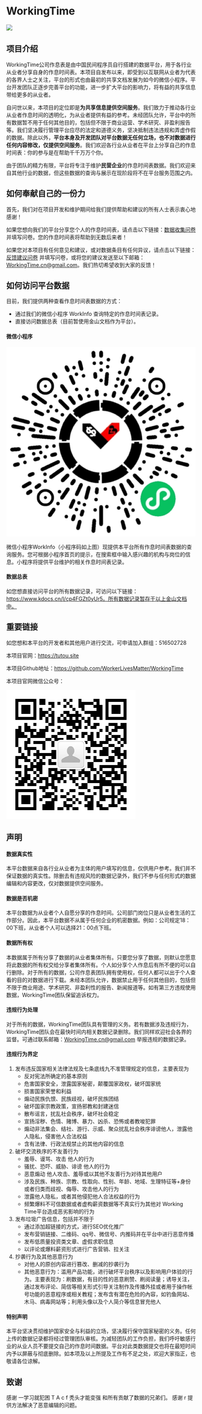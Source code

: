 # WorkingTime

![](logo+文字.png)  

## 项目介绍

WorkingTime公司作息表是由中国民间程序员自行搭建的数据平台，用于各行业从业者分享自身的作息时间表。本项目自发布以来，即受到以互联网从业者为代表的各界人士之关注，平台的形式也由最初的共享文档发展为如今的微信小程序。平台开发团队正逐步完善平台的功能，进一步扩大平台的影响力，将有益的共享信息带给更多的从业者。

自问世以来，本项目的定位即是**为共享信息提供空间服务**。我们致力于推动各行业从业者作息时间的透明化，为从业者提供有益的参考。未经团队允许，平台中的所有数据暂不用于任何其他目的，包括但不限于商业运营、学术研究、非盈利报告等。我们坚决履行管理平台应尽的法定和道德义务，坚决抵制违法违规和弄虚作假的数据。除此以外，**平台本身及开发团队对平台数据无任何立场，也不对数据进行任何内容修改，仅提供空间服务**。我们欢迎各行业从业者在平台上分享自己的作息时间表：你的参与是在帮助千千万万个你。

由于团队的精力有限，平台将专注于维护**民营企业**的作息时间表数据。我们欢迎来自其他行业的数据，但这些数据的查询与展示在现阶段将不在平台服务范围之内。

## 如何奉献自己的一份力

首先，我们对在项目开发和维护期间给我们提供帮助和建议的所有人士表示衷心地感谢！

如果您想向我们的平台分享您个人的作息时间表，请点击以下链接：[数据收集问卷](https://f.wps.cn/w/UALnnS9T/#write) 并填写问卷。您的作息时间表将帮助到无数后来者！

如果您对本项目有任何意见和建议，或对数据条目有任何异议，请点击以下链接：[反馈建议问卷](https://f.wps.cn/w/6aPgKxSz/#write) 并填写问卷，或将您的建议发送至以下邮箱：WorkingTime.cn@gmail.com。我们热切希望收到大家的反馈！

## 如何访问平台数据

目前，我们提供两种查看作息时间表数据的方式：

- 通过我们的微信小程序 WorkInfo 查询特定的作息时间表记录。
- 直接访问数据总表（目前暂使用金山文档作为平台）。

#### 微信小程序

![](小程序码.png)  

微信小程序WorkInfo（小程序码如上图）现提供本平台所有作息时间表数据的查询服务。您可根据小程序首页的提示，在搜索框中输入感兴趣的机构与岗位的信息。小程序将提供平台维护的相关作息时间表记录。

#### 数据总表

如您想直接访问平台的所有数据记录，可访问以下链接：https://www.kdocs.cn/l/cp4FGZt0yUr5。所有数据记录暂存于以上金山文档中。

## 重要链接

如您想和本平台的开发者和其他用户进行交流，可申请加入群组：516502728

本项目官网：https://tutou.site

本项目Github地址：https://github.com/WorkerLivesMatter/WorkingTime

本项目官网微信公众号：

![](公众号二维码.jpg)

## 声明

#### 数据真实性

本平台数据来自各行业从业者为主体的用户填写的信息，仅供用户参考。我们并不保证数据的真实性。除删去有违规风险的数据记录外，我们不参与任何形式的数据编辑和内容更改，仅对数据提供空间服务。

#### 数据是否机密

本平台数据为从业者个人自愿分享的作息时间。公司部门岗位只是从业者生活的工作部分。因此，本平台数据不从属于任何企业的机密数据。例如：公司规定18：00下班，从业者个人可以选择21：00点下班。

#### 数据所有权

本数据属于所有分享了数据的从业者集体所有。只要您分享了数据，则默认您愿意将此数据的所有权交给分享者集体所有。个人如分享个人作息后有所不便的可以自行删除。对于所有的数据，公司作息表团队拥有使用权，任何人都可以出于个人查看的目的对数据进行下载。未经本团队允许，数据禁止用于任何其他目的，包括但不限于商业用途、学术研究、非盈利性的报告、新闻报道等。如有第三方违规使用数据，WorkingTime团队保留追诉权力。

#### 违规行为处理

对于所有的数据，WorkingTime团队具有管理的义务。若有数据涉及违规行为，WorkingTime团队会在最快时间内相关数据记录删除。我们同样欢迎社会各界的监督。可通过联系邮箱：WorkingTime.cn@gmail.com 举报违规的数据记录。

#### 违规行为界定

1. 发布违反国家相关法律法规及七条底线九不准管理规定的信息，主要表现为
   - 反对宪法所确定的基本原则
   - 危害国家安全，泄露国家秘密，颠覆国家政权，破坏国家统
   - 损害国家荣誉和利益
   - 煽动民族仇恨、民族歧视，破坏民族团结                                
   - 破坏国家宗教政策，宣扬邪教和封建迷信
   - 散布谣言，扰乱社会秩序，破坏社会稳定
   - 宣扬淫秽、色情、赌博、暴力、凶杀、恐怖或者教唆犯罪
   - 煽动非法集会、结社、游行、示威、聚众扰乱社会秩序诽谤他人，泄露他人隐私，侵害他人合法权益
   - 含有法律、行政法规禁止的其他内容的信息
2. 破坏交流秩序的不友善行为
   - 羞辱、谩骂、攻击 他人的行为
   - 骚扰、恐吓、威胁、诽谤 他人的行为
   - 恶意煽动 他人攻击、羞辱或以其他不友善行为对待其他用户
   - 涉及民族、种族、宗教、性取向、性别、年龄、地域、生理特征等+身份或者归类而歧视、侮辱、攻击他人的行为
   - 泄露他人隐私，或者其他侵犯他人合法权益的行为
   - 频繁爆料不可信数据或者虚构薪资数据等不真实行为其他对 Working Time平台造成恶劣影响的行为
3. 发布垃圾广告信息，包括并不限于
   - 通过添加超链接的方式，进行SEO优化推广
   - 发布营销链接、二维码、qq号、微信号、内推码并在平台中进行恶意传播
   - 发布低质量投资类文章、虚假求职信息
   - 以评论或爆料薪资形式进行广告营销、拉关注
4. 抄袭行为及其他恶意行为
   - 对他人的原创内容进行篡改、删减的抄袭行为
   - 其他恶意行为：滥用产品功能，进行破坏平台秩序以及影响用户体验的行为。主要表现为：刷数据，有目的性的恶意刷赞、刷阅读量；诱导关注，通过发布评论、简信等相关形式引导关注制作及传播外挂或者用于操作帐号功能的恶意程序或相关教程；发布含有潜在危险的內容，如钓鱼网站、木马、病毒网站等；利用头像以及个人简介等信息冒充他人



#### 特别声明

本平台坚决贯彻维护国家安全与利益的立场，坚决履行保守国家秘密的义务。任何上传的数据记录都将经过管理团队审核。为减轻团队的工作负担，我们呼吁敏感行业的从业人员不要提交自己的作息时间数据。平台对此类数据提交也将在最短时间内予以屏蔽与彻底删除。如本项及以上所提及工作有不足之处，欢迎大家指正，也敬请各位谅解。

## 致谢

感谢 一学习就犯困 T A c f 秃头才能变强 和所有贡献了数据的兄弟们。 感谢 r 提供方法解决了恶意编辑的问题。

